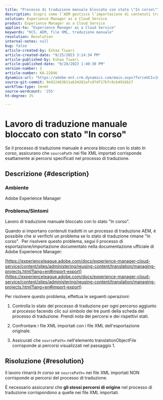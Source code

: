 ```yaml
---
title: "Processo di traduzione manuale bloccato con stato \"In corso\""
description: Scopri come l’AEM gestisce l’importazione di contenuti tradotti e perché lo stato di traduzione si blocca su "In corso".
solution: Experience Manager as a Cloud Service
product: Experience Manager as a Cloud Service
applies-to: "Experience Manager as a Cloud Service"
keywords: "KCS, AEM, file XML, traduzione manuale"
resolution: Resolution
internal-notes: null
bug: false
article-created-by: Eshaa Tiwari
article-created-date: "9/25/2023 3:14:34 PM"
article-published-by: Eshaa Tiwari
article-published-date: "9/28/2023 1:40:30 PM"
version-number: 2
article-number: KA-22846
dynamics-url: "https://adobe-ent.crm.dynamics.com/main.aspx?forceUCI=1&pagetype=entityrecord&etn=knowledgearticle&id=7ee83c3b-b65b-ee11-be6f-6045bd006704"
source-git-commit: 9e922463011ab34281afc07df17b7c9cb4916b17
workflow-type: tm+mt
source-wordcount: '255'
ht-degree: 3%

---
```


# Lavoro di traduzione manuale bloccato con stato &quot;In corso&quot;


Se il processo di traduzione manuale è ancora bloccato con lo stato *In corso*, assicurano che `sourcePath` nei file XML importati corrisponde esattamente ai percorsi specificati nel processo di traduzione.

## Descrizione {#description}


### <b>Ambiente</b>

Adobe Experience Manager



### <b>Problema/Sintomi</b>

Lavoro di traduzione manuale bloccato con lo stato &quot;In corso&quot;.



Quando si importano contenuti tradotti in un processo di traduzione AEM, è possibile che si verifichi un problema se lo stato di traduzione rimane &quot;In corso&quot;.  Per risolvere questo problema, segui il processo di esportazione/importazione documentato nella documentazione ufficiale di Adobe Experience Manager:



[https://experienceleague.adobe.com/docs/experience-manager-cloud-service/content/sites/administering/reusing-content/translation/managing-projects.html?lang=en#import-export](https://experienceleague.adobe.com/docs/experience-manager-cloud-service/content/sites/administering/reusing-content/translation/managing-projects.html?lang=en#import-export)



Per risolvere questo problema, effettua le seguenti operazioni:



1. Controlla lo stato del processo di traduzione per ogni percorso aggiunto al processo facendo clic sul simbolo dei tre punti della scheda del processo di traduzione. Prendi nota dei percorsi e dei rispettivi stati.

2. Confrontare i file XML importati con i file XML dell&#39;esportazione originale.

3. Assicurati che `sourcePath=` nell&#39;elemento translationObjectFile corrisponde ai percorsi visualizzati nel passaggio 1.




## Risoluzione {#resolution}


Il lavoro rimarrà *In corso* se `sourcePath=` nei file XML importati NON corrisponde ai percorsi del processo di traduzione.

È necessario assicurarsi che <b>gli stessi percorsi di origine</b> nel processo di traduzione corrispondono a quelle nei file XML importati.
